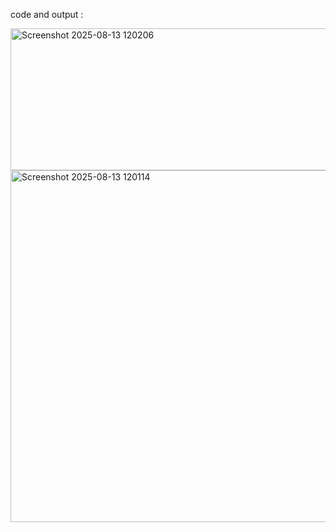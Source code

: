 code and output :

<img width="1119" height="227" alt="Screenshot 2025-08-13 120206" src="https://github.com/user-attachments/assets/5999683d-c579-428d-a074-c8da8d350b0c" />
<img width="696" height="563" alt="Screenshot 2025-08-13 120114" src="https://github.com/user-attachments/assets/0894bdb9-aee3-415a-a8b9-9396d5972861" />

